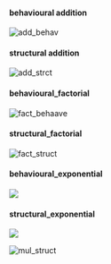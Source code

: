 #### behavioural addition
![add_behav](https://github.com/99003518/Team2_calciapp/blob/main/Calculator%20Application/2.Design/LLD/LL_01%20behaviour.png)

#### structural addition
![add_strct](https://github.com/99003518/Team2_calciapp/blob/main/Calculator%20Application/2.Design/LLD/LL_01_structural.png)

#### behavioural_factorial
![fact_behaave](https://github.com/99003518/Team2_calciapp/blob/main/Calculator%20Application/2.Design/LLD/behav_uml_factorial.png)

#### structural_factorial
![fact_struct](https://github.com/99003518/Team2_calciapp/blob/main/Calculator%20Application/2.Design/LLD/struct_uml_factorial.png)

#### behavioural_exponential
![](https://github.com/99003518/Team2_calciapp/blob/main/Calculator%20Application/2.Design/LLD/ExponentialBehaviouralDiagram.png)

#### structural_exponential
![](https://github.com/99003518/Team2_calciapp/blob/main/Calculator%20Application/2.Design/LLD/ExponentialstructuralDiagram.png)

![mul_struct](https://github.com/99003518/Team2_calciapp/blob/main/Calculator%20Application/2.Design/LLD/Struct_mul.png)
